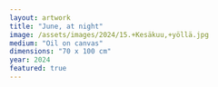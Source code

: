 ```yaml
---
layout: artwork
title: "June, at night"
image: /assets/images/2024/15.+Kesäkuu,+yöllä.jpg
medium: "Oil on canvas"
dimensions: "70 x 100 cm"
year: 2024
featured: true
---
```

